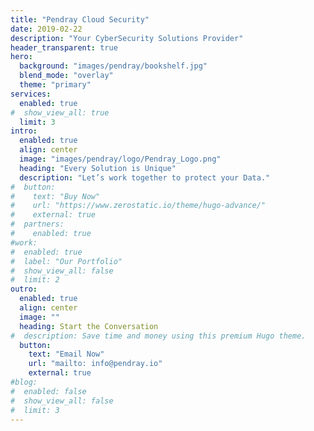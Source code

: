 ```yaml
---
title: "Pendray Cloud Security"
date: 2019-02-22
description: "Your CyberSecurity Solutions Provider"
header_transparent: true
hero:
  background: "images/pendray/bookshelf.jpg"
  blend_mode: "overlay"
  theme: "primary"
services:
  enabled: true
#  show_view_all: true
  limit: 3
intro:
  enabled: true
  align: center
  image: "images/pendray/logo/Pendray_Logo.png"
  heading: "Every Solution is Unique"
  description: "Let’s work together to protect your Data."
#  button:
#    text: "Buy Now"
#    url: "https://www.zerostatic.io/theme/hugo-advance/"
#    external: true
#  partners:
#    enabled: true
#work:
#  enabled: true
#  label: "Our Portfolio"
#  show_view_all: false
#  limit: 2
outro:
  enabled: true
  align: center
  image: ""
  heading: Start the Conversation
#  description: Save time and money using this premium Hugo theme.
  button:
    text: "Email Now"
    url: "mailto: info@pendray.io"
    external: true
#blog:
#  enabled: false
#  show_view_all: false
#  limit: 3
---
```

